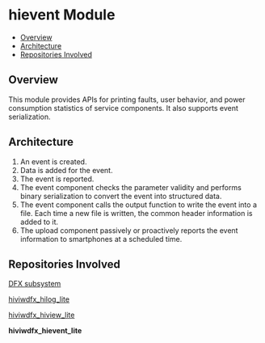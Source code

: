 # hievent Module<a name="EN-US_TOPIC_0000001078674782"></a>

-   [Overview](#section469617221261)
-   [Architecture](#section15884114210197)
-   [Repositories Involved](#section767551120815)

## Overview<a name="section469617221261"></a>

This module provides APIs for printing faults, user behavior, and power consumption statistics of service components. It also supports event serialization.

## Architecture<a name="section15884114210197"></a>

1.  An event is created.
2.  Data is added for the event.
3.  The event is reported.
4.  The event component checks the parameter validity and performs binary serialization to convert the event into structured data.
5.  The event component calls the output function to write the event into a file. Each time a new file is written, the common header information is added to it.
6.  The upload component passively or proactively reports the event information to smartphones at a scheduled time.

## Repositories Involved<a name="section767551120815"></a>

[DFX subsystem](https://gitee.com/openharmony/docs/blob/master/en/readme/dfx.md)

[hiviwdfx\_hilog\_lite](https://gitee.com/openharmony/hiviewdfx_hilog_lite/blob/master/README_.md)

[hiviwdfx\_hiview\_lite](https://gitee.com/openharmony/hiviewdfx_hiview_lite/blob/master/README.md)

**hiviwdfx\_hievent\_lite**
